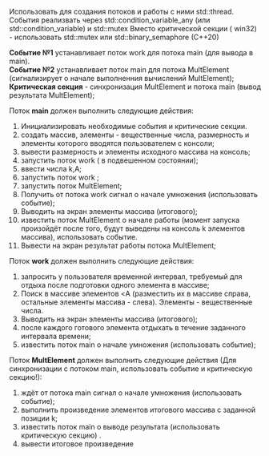 Использовать для создания потоков и работы с ними std::thread.
События реализвать через std::condition_variable_any (или std::condition_variable) и std::mutex
Вместо критической секции ( win32) - использовать std::mutex или std::binary_semaphore (C++20)

__Событие №1__ устанавливает поток work для потока main (для вывода в main).  
__Событие №2__ устанавливает поток main для потока MultElement (сигнализирует о начале выполненния
вычислений MultElement);  
__Критическая секция__ - синхронизация MultElement и потока main (вывод результата MultElement);  

Поток __main__ должен выполнить следующие действия:
1. Инициализировать необходимые события и критические секции.
2. создать массив, элементы - вещественные числа, размерность и элементы которого вводятся пользователем с
консоли;
3. вывести размерность и элементы исходного массива на консоль;
4. запустить поток work ( в подвешенном состоянии);
5. ввести числа k,А;
6. запустить поток work ;
7. запустить поток MultElement;
8. Получить от потока work сигнал о начале умножения (использовать событие);
9. Выводить на экран элементы массива (итогового);
10. известить поток MultElement о начале работы (момент запуска произойдёт после того, будут выведены на
консоль k элементов массива), использовать событие.
11. Вывести на экран результат работы потока MultElement;

Поток __work__ должен выполнить следующие действия:
1. запросить у пользователя временной интервал, требуемый для отдыха после подготовки одного элемента в
массиве;
2. Поиск в массиве элементов <A (разместить их в массиве справа, остальные элементы массива - слева).
Элементы - вещественные числа.
3. Выводить на экран элементы массива (итогового);
4. после каждого готового элемента отдыхать в течение заданного интервала времени;
5. известить поток main о начале умножения (использовать событие);

Поток __MultElement__ должен выполнить следующие действия (Для синхронизации с потоком main, использовать событие
и критическую секцию!):
1. ждёт от потока main сигнал о начале умножения (использовать событие);
2. выполнить произведение элементов итогового массива c заданной позиции k;
3. известить поток main о выводе результата (использовать критическую секцию) .
4. вывести итоговое произведение
